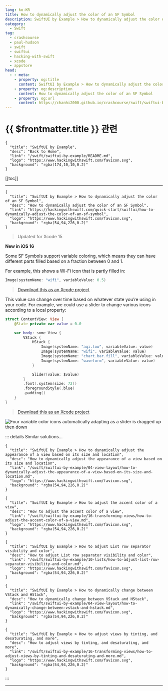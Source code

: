 ```yaml
---
lang: ko-KR
title: How to dynamically adjust the color of an SF Symbol
description: SwiftUI by Example > How to dynamically adjust the color of an SF Symbol
category:
  - Swift
tag: 
  - crashcourse
  - paul-hudson
  - swift
  - swiftui
  - hacking-with-swift
  - xcode
  - appstore
head:
  - - meta:
    - property: og:title
      content: SwiftUI by Example > How to dynamically adjust the color of an SF Symbol
    - property: og:description
      content: How to dynamically adjust the color of an SF Symbol
    - property: og:url
      content: https://chanhi2000.github.io/crashcourse/swift/swiftui-by-example/03-images-shapes-and-media/how-to-dynamically-adjust-the-color-of-an-sf-symbol.html
---
```


# {{ $frontmatter.title }} 관련

```component VPCard
{
  "title": "SwiftUI by Example",
  "desc": "Back to Home",
  "link": "/swift/swiftui-by-example/README.md",
  "logo": "https://www.hackingwithswift.com/favicon.svg",
  "background": "rgba(174,10,10,0.2)"
}
```

[[toc]]

---

```component VPCard
{
  "title": "SwiftUI by Example > How to dynamically adjust the color of an SF Symbol",
  "desc": "How to dynamically adjust the color of an SF Symbol",
  "link": "https://hackingwithswift.com/quick-start/swiftui/how-to-dynamically-adjust-the-color-of-an-sf-symbol",
  "logo": "https://www.hackingwithswift.com/favicon.svg",
  "background": "rgba(54,94,226,0.2)"
}
```

> Updated for Xcode 15

**New in iOS 16**

Some SF Symbols support variable coloring, which means they can have different parts filled based on a fraction between 0 and 1.

For example, this shows a Wi-Fi icon that is partly filled in:

```swift
Image(systemName: "wifi", variableValue: 0.5)
```

> [<FontIcon icon="fas fa-file-zipper"/>Download this as an Xcode project](https://www.hackingwithswift.com/files/projects/swiftui/how-to-dynamically-adjust-the-color-of-an-sf-symbol-1.zip)

This value can change over time based on whatever state you’re using in your code. For example, we could use a slider to change various icons according to a local property:

```swift
struct ContentView: View {
    @State private var value = 0.0

    var body: some View {
        VStack {
            HStack {
                Image(systemName: "aqi.low", variableValue: value)
                Image(systemName: "wifi", variableValue: value)
                Image(systemName: "chart.bar.fill", variableValue: value)
                Image(systemName: "waveform", variableValue: value)
            }

            Slider(value: $value)
        }
        .font(.system(size: 72))
        .foregroundStyle(.blue)
        .padding()
    }
}
```

> [<FontIcon icon="fas fa-file-zipper"/>Download this as an Xcode project](https://www.hackingwithswift.com/files/projects/swiftui/how-to-dynamically-adjust-the-color-of-an-sf-symbol-2.zip)

![Four variable color icons automatically adapting as a slider is dragged up then down](https://www.hackingwithswift.com/img/books/quick-start/swiftui/how-to-dynamically-adjust-the-color-of-an-sf-symbol-1~dark.gif)

::: details Similar solutions…

```component VPCard
{
  "title": "SwiftUI by Example > How to dynamically adjust the appearance of a view based on its size and location",
  "desc": "How to dynamically adjust the appearance of a view based on its size and location",
  "link": "/swift/swiftui-by-example/04-view-layout/how-to-dynamically-adjust-the-appearance-of-a-view-based-on-its-size-and-location.md",
  "logo": "https://www.hackingwithswift.com/favicon.svg",
  "background": "rgba(54,94,226,0.2)"
}
```

```component VPCard
{
  "title": "SwiftUI by Example > How to adjust the accent color of a view",
  "desc": "How to adjust the accent color of a view",
  "link": "/swift/swiftui-by-example/16-transforming-views/how-to-adjust-the-accent-color-of-a-view.md",
  "logo": "https://www.hackingwithswift.com/favicon.svg",
  "background": "rgba(54,94,226,0.2)"
}
```

```component VPCard
{
  "title": "SwiftUI by Example > How to adjust List row separator visibility and color",
  "desc": "How to adjust List row separator visibility and color",
  "link": "/swift/swiftui-by-example/10-lists/how-to-adjust-list-row-separator-visibility-and-color.md",
  "logo": "https://www.hackingwithswift.com/favicon.svg",
  "background": "rgba(54,94,226,0.2)"
}
```

```component VPCard
{
  "title": "SwiftUI by Example > How to dynamically change between VStack and HStack",
  "desc": "How to dynamically change between VStack and HStack",
  "link": "/swift/swiftui-by-example/04-view-layout/how-to-dynamically-change-between-vstack-and-hstack.md",
  "logo": "https://www.hackingwithswift.com/favicon.svg",
  "background": "rgba(54,94,226,0.2)"
}
```

```component VPCard
{
  "title": "SwiftUI by Example > How to adjust views by tinting, and desaturating, and more",
  "desc": "How to adjust views by tinting, and desaturating, and more",
  "link": "/swift/swiftui-by-example/16-transforming-views/how-to-adjust-views-by-tinting-and-desaturating-and-more.md",
  "logo": "https://www.hackingwithswift.com/favicon.svg",
  "background": "rgba(54,94,226,0.2)"
}
```

:::

---

<TagLinks />